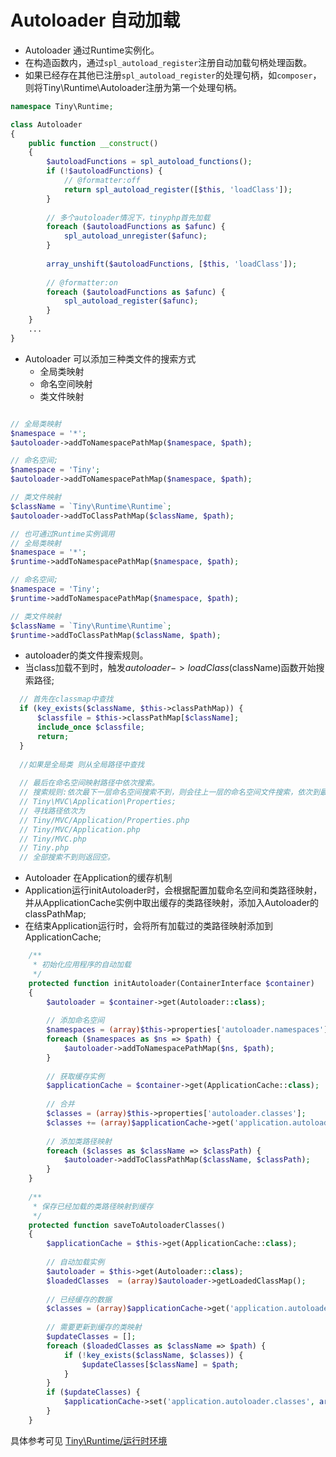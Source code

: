 Autoloader 自动加载
====

* Autoloader 通过Runtime实例化。
* 在构造函数内，通过`spl_autoload_register`注册自动加载句柄处理函数。
* 如果已经存在其他已注册`spl_autoload_register`的处理句柄，如`composer`，则将Tiny\Runtime\Autoloader注册为第一个处理句柄。   
```php
namespace Tiny\Runtime;

class Autoloader
{
    public function __construct()
    {
        $autoloadFunctions = spl_autoload_functions();
        if (!$autoloadFunctions) {
            // @formatter:off
            return spl_autoload_register([$this, 'loadClass']);
        }
        
        // 多个autoloader情况下，tinyphp首先加载
        foreach ($autoloadFunctions as $afunc) {
            spl_autoload_unregister($afunc);
        }
        
        array_unshift($autoloadFunctions, [$this, 'loadClass']);
        
        // @formatter:on
        foreach ($autoloadFunctions as $afunc) {
            spl_autoload_register($afunc);
        }
    }
    ...
}
```

* Autoloader 可以添加三种类文件的搜索方式
  * 全局类映射
  * 命名空间映射
  * 类文件映射
```php

// 全局类映射
$namespace = '*';
$autoloader->addToNamespacePathMap($namespace, $path);

// 命名空间;
$namespace = 'Tiny';
$autoloader->addToNamespacePathMap($namespace, $path);

// 类文件映射
$className = `Tiny\Runtime\Runtime`;
$autoloader->addToClassPathMap($className, $path);

// 也可通过Runtime实例调用
// 全局类映射
$namespace = '*';
$runtime->addToNamespacePathMap($namespace, $path);

// 命名空间;
$namespace = 'Tiny';
$runtime->addToNamespacePathMap($namespace, $path);

// 类文件映射
$className = `Tiny\Runtime\Runtime`;
$runtime->addToClassPathMap($className, $path);
```
* autoloader的类文件搜索规则。  
* 当class加载不到时，触发$autoloader->loadClass($className)函数开始搜索路径;
```php
  // 首先在classmap中查找
  if (key_exists($className, $this->classPathMap)) {
      $classfile = $this->classPathMap[$className];
      include_once $classfile;
      return;
  }
  
  //如果是全局类 则从全局路径中查找
  
  // 最后在命名空间映射路径中依次搜索。
  // 搜索规则:依次最下一层命名空间搜索不到，则会往上一层的命名空间文件搜索，依次到最上一层。
  // Tiny\MVC\Application\Properties;
  // 寻找路径依次为
  // Tiny/MVC/Application/Properties.php
  // Tiny/MVC/Application.php
  // Tiny/MVC.php
  // Tiny.php
  // 全部搜索不到则返回空。
```

* Autoloader 在Application的缓存机制
* Application运行initAutoloader时，会根据配置加载命名空间和类路径映射，并从ApplicationCache实例中取出缓存的类路径映射，添加入Autoloader的classPathMap;
* 在结束Application运行时，会将所有加载过的类路径映射添加到ApplicationCache;
```php
    /**
     * 初始化应用程序的自动加载
     */
    protected function initAutoloader(ContainerInterface $container)
    {
        $autoloader = $container->get(Autoloader::class);
        
        // 添加命名空间
        $namespaces = (array)$this->properties['autoloader.namespaces'];
        foreach ($namespaces as $ns => $path) {
            $autoloader->addToNamespacePathMap($ns, $path);
        }
        
        // 获取缓存实例
        $applicationCache = $container->get(ApplicationCache::class);
       
        // 合并
        $classes = (array)$this->properties['autoloader.classes']; 
        $classes += (array)$applicationCache->get('application.autoloader.classes');
        
        // 添加类路径映射
        foreach ($classes as $className => $classPath) {
            $autoloader->addToClassPathMap($className, $classPath);
        }
    }
    
    /**
     * 保存已经加载的类路径映射到缓存
     */
    protected function saveToAutoloaderClasses()
    {
        $applicationCache = $this->get(ApplicationCache::class);
        
        // 自动加载实例
        $autoloader = $this->get(Autoloader::class);
        $loadedClasses  = (array)$autoloader->getLoadedClassMap();
        
        // 已经缓存的数据
        $classes = (array)$applicationCache->get('application.autoloader.classes');
        
        // 需要更新到缓存的类映射
        $updateClasses = [];
        foreach ($loadedClasses as $className => $path) {
            if (!key_exists($className, $classes)) {
                $updateClasses[$className] = $path;
            }
        }
        if ($updateClasses) {
            $applicationCache->set('application.autoloader.classes', array_merge($classes, $updateClasses));
        }
    }
```
具体参考可见 [Tiny\Runtime/运行时环境](https://github.com/tinyphporg/tinyphp-docs/blob/master/docs/lib/runtime.md)
